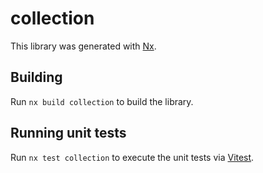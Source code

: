 # collection

This library was generated with [Nx](https://nx.dev).

## Building

Run `nx build collection` to build the library.

## Running unit tests

Run `nx test collection` to execute the unit tests via [Vitest](https://vitest.dev/).
